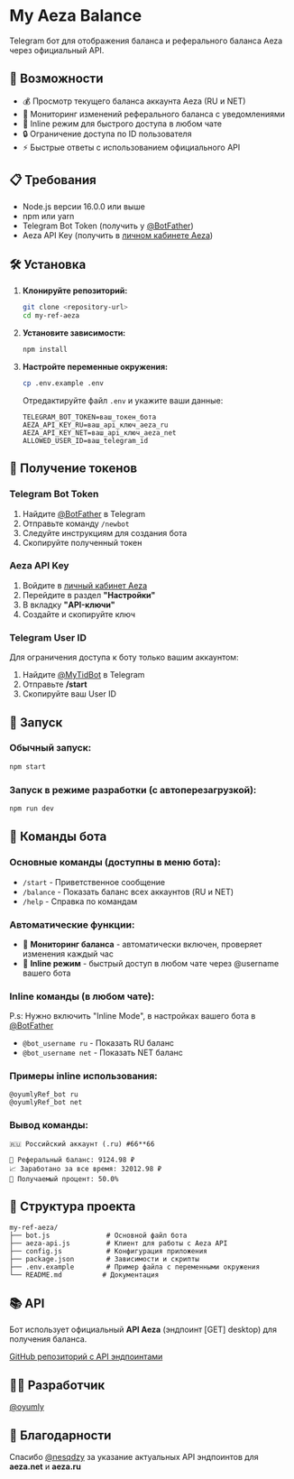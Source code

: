 # My Aeza Balance 

Telegram бот для отображения баланса и реферального баланса Aeza через официальный API.

## 🚀 Возможности

- 💰 Просмотр текущего баланса аккаунта Aeza (RU и NET)
- 🔔 Мониторинг изменений реферального баланса с уведомлениями
- 📱 Inline режим для быстрого доступа в любом чате
- 🔒 Ограничение доступа по ID пользователя
- ⚡ Быстрые ответы с использованием официального API

## 📋 Требования

- Node.js версии 16.0.0 или выше
- npm или yarn
- Telegram Bot Token (получить у [@BotFather](https://t.me/BotFather))
- Aeza API Key (получить в [личном кабинете Aeza](https://my.aeza.net))

## 🛠️ Установка

1. **Клонируйте репозиторий:**
   ```bash
   git clone <repository-url>
   cd my-ref-aeza
   ```

2. **Установите зависимости:**
   ```bash
   npm install
   ```

3. **Настройте переменные окружения:**
   ```bash
   cp .env.example .env
   ```
   
   Отредактируйте файл `.env` и укажите ваши данные:
   ```env
   TELEGRAM_BOT_TOKEN=ваш_токен_бота
   AEZA_API_KEY_RU=ваш_api_ключ_aeza_ru
   AEZA_API_KEY_NET=ваш_api_ключ_aeza_net
   ALLOWED_USER_ID=ваш_telegram_id
   ```

## 🔧 Получение токенов

### Telegram Bot Token
1. Найдите [@BotFather](https://t.me/BotFather) в Telegram
2. Отправьте команду `/newbot`
3. Следуйте инструкциям для создания бота
4. Скопируйте полученный токен

### Aeza API Key
1. Войдите в [личный кабинет Aeza](https://my.aeza.net)
2. Перейдите в раздел **"Настройки"**
3. В вкладку **"API-ключи"**
4. Создайте и скопируйте ключ

### Telegram User ID
Для ограничения доступа к боту только вашим аккаунтом:
1. Найдите [@MyTidBot](https://t.me/@MyTidBot) в Telegram
2. Отправьте **/start**
3. Скопируйте ваш User ID

## 🚀 Запуск

### Обычный запуск:
```bash
npm start
```

### Запуск в режиме разработки (с автоперезагрузкой):
```bash
npm run dev
```

## 📱 Команды бота

### Основные команды (доступны в меню бота):
- `/start` - Приветственное сообщение
- `/balance` - Показать баланс всех аккаунтов (RU и NET)
- `/help` - Справка по командам

### Автоматические функции:
- 🔔 **Мониторинг баланса** - автоматически включен, проверяет изменения каждый час
- 📱 **Inline режим** - быстрый доступ в любом чате через @username вашего бота

### Inline команды (в любом чате):
P.s: Нужно включить "Inline Mode", в настройках вашего бота в [@BotFather](https://t.me/BotFather)
- `@bot_username ru` - Показать RU баланс
- `@bot_username net` - Показать NET баланс


### Примеры inline использования:
```
@oyumlyRef_bot ru
@oyumlyRef_bot net
```
### Вывод команды:
```
🇷🇺 Российский аккаунт (.ru) #66**66 

💸 Реферальный баланс: 9124.98 ₽
📈 Заработано за все время: 32012.98 ₽
🎯 Получаемый процент: 50.0%
```

## 📁 Структура проекта

```
my-ref-aeza/
├── bot.js              # Основной файл бота
├── aeza-api.js         # Клиент для работы с Aeza API
├── config.js           # Конфигурация приложения
├── package.json        # Зависимости и скрипты
├── .env.example        # Пример файла с переменными окружения
└── README.md          # Документация
```

## 📚 API

Бот использует официальный **API Aeza** (эндпоинт [GET] desktop) для получения баланса.

[GitHub репозиторий с API эндпоинтами](https://github.com/sqdzy/aeza-api-endpoints)

## 👨‍💻 Разработчик

[@oyumly](https://t.me/oyumly)

## 🙏 Благодарности

Спасибо [@nesqdzy](https://t.me/nesqdzy) за указание актуальных API эндпоинтов для **aeza.net** и **aeza.ru**
